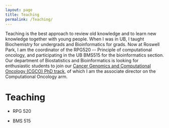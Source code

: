 ```yaml
---
layout: page
title: Teaching
permalink: /Teaching/
---
```


Teaching is the best approach to review old knowledge and to learn new
knowledge together with young people. When I was in UB, I taught
Biochemistry for undergrads and Bioinformatics for grads. Now at
Roswell Park, I am the coordinator of the RPG520 -- Principle of
computational oncology, and participating in the UB BMS515 for the
bioinformatics section. Our department of Biostatistics and
Bioinformatics is looking for enthusiastic students to join our
[Cancer Genomics and Computational Oncology (CGCO) PhD
track](https://www.roswellpark.org/education/masters-phd-programs/phd-program/genomics-computational-oncology),
of which I am the associate director on the Computational Oncology
arm.

# Teaching

- RPG 520

- BMS 515
